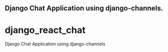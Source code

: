 ## Django Chat Application using django-channels.
# django_react_chat
Django Chat Application using django-channels

